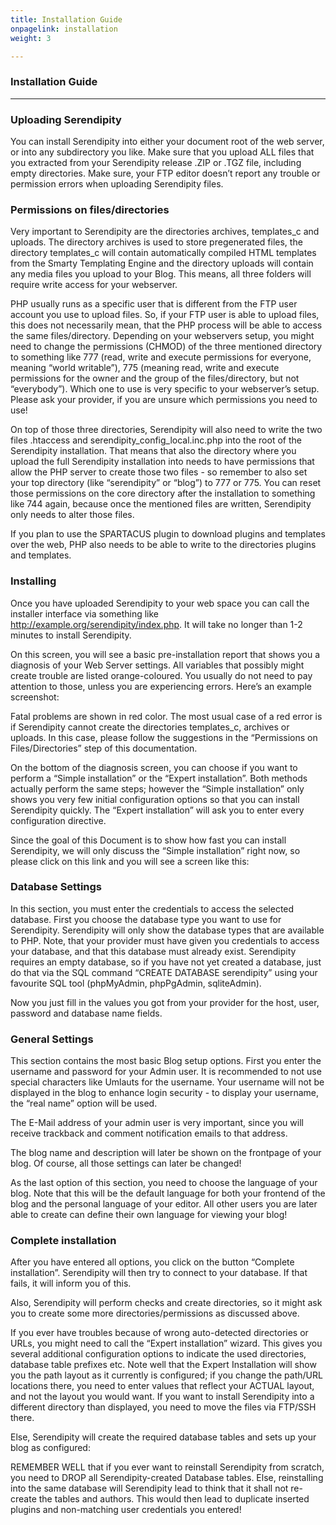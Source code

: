 ```yaml
---
title: Installation Guide
onpagelink: installation
weight: 3

---
```


### **Installation Guide**
------------------

### Uploading Serendipity 

You can install Serendipity into either your document root of the web server, or into any subdirectory you like. Make sure that you upload ALL files that you extracted from your Serendipity release .ZIP or .TGZ file, including empty directories. Make sure, your FTP editor doesn’t report any trouble or permission errors when uploading Serendipity files.

### Permissions on files/directories

Very important to Serendipity are the directories archives, templates\_c and uploads. The directory archives is used to store pregenerated files, the directory templates\_c will contain automatically compiled HTML templates from the Smarty Templating Engine and the directory uploads will contain any media files you upload to your Blog. This means, all three folders will require write access for your webserver.

PHP usually runs as a specific user that is different from the FTP user account you use to upload files. So, if your FTP user is able to upload files, this does not necessarily mean, that the PHP process will be able to access the same files/directory. Depending on your webservers setup, you might need to change the permissions (CHMOD) of the three mentioned directory to something like 777 (read, write and execute permissions for everyone, meaning “world writable”), 775 (meaning read, write and execute permissions for the owner and the group of the files/directory, but not “everybody”). Which one to use is very specific to your webserver’s setup. Please ask your provider, if you are unsure which permissions you need to use!

On top of those three directories, Serendipity will also need to write the two files .htaccess and serendipity\_config\_local.inc.php into the root of the Serendipity installation. That means that also the directory where you upload the full Serendipity installation into needs to have permissions that allow the PHP server to create those two files - so remember to also set your top directory (like “serendipity” or “blog”) to 777 or 775. You can reset those permissions on the core directory after the installation to something like 744 again, because once the mentioned files are written, Serendipity only needs to alter those files.

If you plan to use the SPARTACUS plugin to download plugins and templates over the web, PHP also needs to be able to write to the directories plugins and templates.

### Installing

Once you have uploaded Serendipity to your web space you can call the installer interface via something like http://example.org/serendipity/index.php. It will take no longer than 1-2 minutes to install Serendipity.

On this screen, you will see a basic pre-installation report that shows you a diagnosis of your Web Server settings. All variables that possibly might create trouble are listed orange-coloured. You usually do not need to pay attention to those, unless you are experiencing errors. Here’s an example screenshot:

Fatal problems are shown in red color. The most usual case of a red error is if Serendipity cannot create the directories templates\_c, archives or uploads. In this case, please follow the suggestions in the “Permissions on Files/Directories” step of this documentation.

On the bottom of the diagnosis screen, you can choose if you want to perform a “Simple installation” or the “Expert installation”. Both methods actually perform the same steps; however the “Simple installation” only shows you very few initial configuration options so that you can install Serendipity quickly. The “Expert installation” will ask you to enter every configuration directive.

Since the goal of this Document is to show how fast you can install Serendipity, we will only discuss the “Simple installation” right now, so please click on this link and you will see a screen like this:

### Database Settings

In this section, you must enter the credentials to access the selected database. First you choose the database type you want to use for Serendipity. Serendipity will only show the database types that are available to PHP. Note, that your provider must have given you credentials to access your database, and that this database must already exist. Serendipity requires an empty database, so if you have not yet created a database, just do that via the SQL command “CREATE DATABASE serendipity” using your favourite SQL tool (phpMyAdmin, phpPgAdmin, sqliteAdmin).

Now you just fill in the values you got from your provider for the host, user, password and database name fields.

### General Settings

This section contains the most basic Blog setup options. First you enter the username and password for your Admin user. It is recommended to not use special characters like Umlauts for the username. Your username will not be displayed in the blog to enhance login security - to display your username, the “real name” option will be used.

The E-Mail address of your admin user is very important, since you will receive trackback and comment notification emails to that address.

The blog name and description will later be shown on the frontpage of your blog. Of course, all those settings can later be changed!

As the last option of this section, you need to choose the language of your blog. Note that this will be the default language for both your frontend of the blog and the personal language of your editor. All other users you are later able to create can define their own language for viewing your blog!

### Complete installation

After you have entered all options, you click on the button “Complete installation”. Serendipity will then try to connect to your database. If that fails, it will inform you of this.

Also, Serendipity will perform checks and create directories, so it might ask you to create some more directories/permissions as discussed above.

If you ever have troubles because of wrong auto-detected directories or URLs, you might need to call the “Expert installation” wizard. This gives you several additional configuration options to indicate the used directories, database table prefixes etc. Note well that the Expert Installation will show you the path layout as it currently is configured; if you change the path/URL locations there, you need to enter values that reflect your ACTUAL layout, and not the layout you would want. If you want to install Serendipity into a different directory than displayed, you need to move the files via FTP/SSH there.

Else, Serendipity will create the required database tables and sets up your blog as configured:

REMEMBER WELL that if you ever want to reinstall Serendipity from scratch, you need to DROP all Serendipity-created Database tables. Else, reinstalling into the same database will Serendipity lead to think that it shall not re-create the tables and authors. This would then lead to duplicate inserted plugins and non-matching user credentials you entered!
